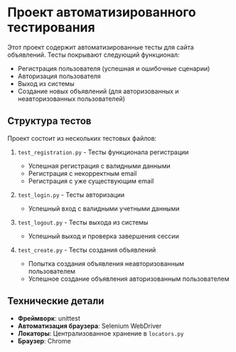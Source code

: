 # Проект автоматизированного тестирования

Этот проект содержит автоматизированные тесты для сайта объявлений. Тесты покрывают следующий функционал:

- Регистрация пользователя (успешная и ошибочные сценарии)
- Авторизация пользователя
- Выход из системы
- Создание новых объявлений (для авторизованных и неавторизованных пользователей)

## Структура тестов

Проект состоит из нескольких тестовых файлов:

1. `test_registration.py` - Тесты функционала регистрации
   - Успешная регистрация с валидными данными
   - Регистрация с некорректным email
   - Регистрация с уже существующим email

2. `test_login.py` - Тесты авторизации
   - Успешный вход с валидными учетными данными

3. `test_logout.py` - Тесты выхода из системы
   - Успешный выход и проверка завершения сессии

4. `test_create.py` - Тесты создания объявлений
   - Попытка создания объявления неавторизованным пользователем
   - Успешное создание объявления авторизованным пользователем

## Технические детали

- **Фреймворк**: unittest
- **Автоматизация браузера**: Selenium WebDriver
- **Локаторы**: Централизованное хранение в `locators.py`
- **Браузер**: Chrome
